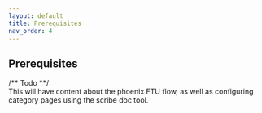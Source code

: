 ```yaml
---
layout: default
title: Prerequisites
nav_order: 4
---
```


## Prerequisites

/** Todo **/<br/>
This will have content about the phoenix FTU flow, as well as configuring category pages using the scribe doc tool.
